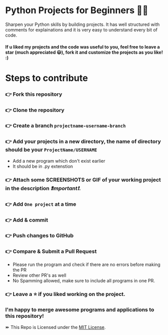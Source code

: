 # Python Projects for Beginners 🐍🚀

Sharpen your Python skills by building projects. It has well structured with comments for explainations and it is very easy to understand every bit of code.

#### If u liked my projects and the code was useful to you, feel free to leave a star (much appreciated 😃), fork it and customize the projects as you like! :)

# Steps to contribute

### 👉 Fork this repository
### 👉 Clone the repository
### 👉 Create a branch `projectname-username-branch`
### 👉 Add your projects in a new directory, the name of directory should be your `ProjectName/USERNAME`
  - Add a new program which don't exist earlier
  - It should be in .py extenstion
### 👉 Attach some SCREENSHOTS or GIF of your working project in the description _❗Important❗_.
### 👉 Add `One project` at a time
### 👉 Add & commit
### 👉 Push changes to GitHub
### 👉 Compare & Submit a Pull Request
  - Please run the program and check if there are no errors before making the PR
  - Review other PR's as well
  - No Spamming allowed, make sure to include all programs in one PR.
### 👉 Leave a ⭐ if you liked working on the project.

### I'm happy to merge awesome programs and applications to this repository!


⏩ This Repo is Licensed under the [MIT License](LICENSE).
